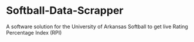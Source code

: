 # Softball-Data-Scrapper
A software solution for the University of Arkansas Softball to get live Rating Percentage Index (RPI)
